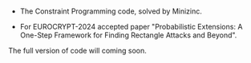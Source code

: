 # 
* The Constraint Programming code, solved by Minizinc.

* For EUROCRYPT-2024 accepted paper "Probabilistic Extensions: A One-Step Framework for Finding Rectangle Attacks and Beyond".

The full version of code will coming soon.
